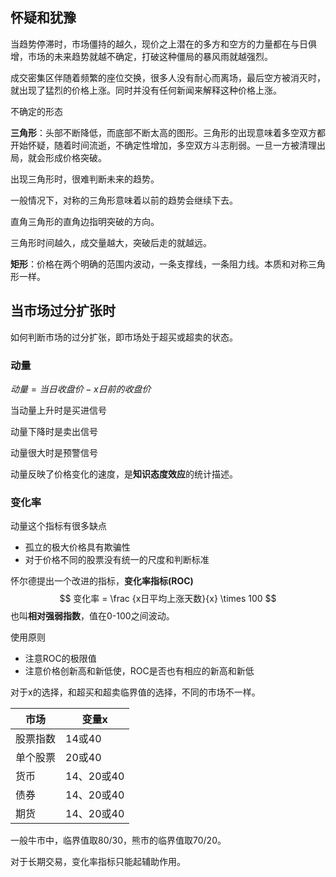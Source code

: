 ## 怀疑和犹豫



当趋势停滞时，市场僵持的越久，现价之上潜在的多方和空方的力量都在与日俱增，市场的未来趋势就越不确定，打破这种僵局的暴风雨就越强烈。

成交密集区伴随着频繁的座位交换，很多人没有耐心而离场，最后空方被消灭时，就出现了猛烈的价格上涨。同时并没有任何新闻来解释这种价格上涨。



不确定的形态



**三角形**：头部不断降低，而底部不断太高的图形。三角形的出现意味着多空双方都开始怀疑，随着时间流逝，不确定性增加，多空双方斗志削弱。一旦一方被清理出局，就会形成价格突破。

出现三角形时，很难判断未来的趋势。

一般情况下，对称的三角形意味着以前的趋势会继续下去。

直角三角形的直角边指明突破的方向。



三角形时间越久，成交量越大，突破后走的就越远。



**矩形**：价格在两个明确的范围内波动，一条支撑线，一条阻力线。本质和对称三角形一样。



## 当市场过分扩张时



如何判断市场的过分扩张，即市场处于超买或超卖的状态。



### 动量

$动量 = 当日收盘价 - x日前的收盘价$

当动量上升时是买进信号

动量下降时是卖出信号

动量很大时是预警信号



动量反映了价格变化的速度，是**知识态度效应**的统计描述。



### 变化率

动量这个指标有很多缺点

+ 孤立的极大价格具有欺骗性
+ 对于价格不同的股票没有统一的尺度和判断标准

怀尔德提出一个改进的指标，**变化率指标(ROC)**
$$
变化率 = \frac {x日平均上涨天数}{x} \times 100
$$
也叫**相对强弱指数**，值在0-100之间波动。

使用原则

+ 注意ROC的极限值
+ 注意价格创新高和新低使，ROC是否也有相应的新高和新低

对于x的选择，和超买和超卖临界值的选择，不同的市场不一样。

| 市场     | 变量x      |
| -------- | ---------- |
| 股票指数 | 14或40     |
| 单个股票 | 20或40     |
| 货币     | 14、20或40 |
| 债券     | 14、20或40 |
| 期货     | 14、20或40 |

一般牛市中，临界值取80/30，熊市的临界值取70/20。



对于长期交易，变化率指标只能起辅助作用。